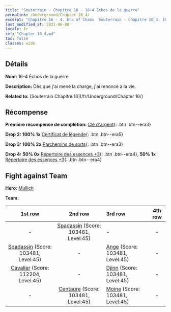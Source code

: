 ```yaml
---
title: "Souterrain - Chapitre 16 - 16-4 Échos de la guerre"
permalink: /Underground/Chapter 16_4/
excerpt: "Chapitre 16 - 4. Era of Chaos  Souterrain - Chapitre 16_4. 16-4 Échos de la guerre"
last_modified_at: 2021-06-08
locale: fr
ref: "Chapter 16_4.md"
toc: false
classes: wide
---
```


## Détails

 **Nom:** 16-4 Échos de la guerre

 **Description:** Dès que j'ai mené la charge, j'ai renoncé à la vie.

 **Related to:** [Souterrain Chapitre 16](/fr/Underground/Chapter 16/)

## Récompense

 **Première récompense de complétion:** [Clé d'argent](/ItemsFR/con_693/){: .btn .btn--era3}

 **Drop 2:** **100% 1x** [Certificat de légende](/ItemsFR/mat_67/){: .btn .btn--era5}

 **Drop 3:** **100% 2x** [Parchemins de sorts](/ItemsFR/con_694/){: .btn .btn--era3}

 **Drop 4:** **50% 0x** [Répertoire des essences +3](/ItemsFR/mat_60/){: .btn .btn--era4}, **50% 1x** [Répertoire des essences +3](/ItemsFR/mat_60/){: .btn .btn--era4}


## Fight against Team
 **Hero:** [Mullich](/fr/heroes/Mullich/)

 **Team:**


  | 1st row | 2nd row | 3rd row | 4th row |
  |:----:|:----:|:----|:----:|
  | - | [Spadassin](/fr/units/Swordsman/) (Score: 103481, Level:45)  | - | - |
  | [Spadassin](/fr/units/Swordsman/) (Score: 103481, Level:45)  | - | [Ange](/fr/units/Angel/) (Score: 103481, Level:45)  | - |
  | [Cavalier](/fr/units/Cavalier/) (Score: 112204, Level:45)  | - | [Djinn](/fr/units/Genie/) (Score: 103481, Level:45)  | - |
  | - | [Centaure](/fr/units/Centaur/) (Score: 103481, Level:45)  | [Moine](/fr/units/Monk/) (Score: 103481, Level:45)  | - |


